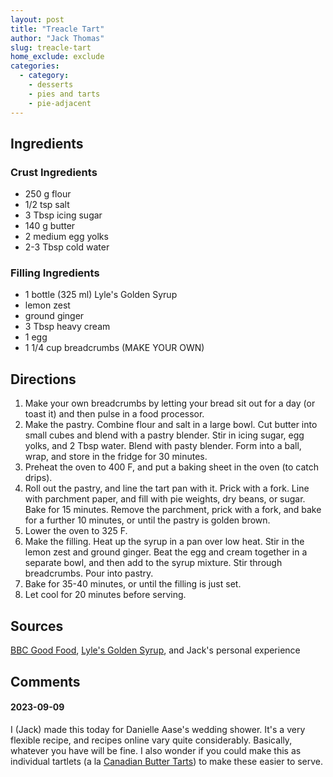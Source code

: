 ```yaml
---
layout: post
title: "Treacle Tart"
author: "Jack Thomas"
slug: treacle-tart
home_exclude: exclude
categories:
  - category:
    - desserts
    - pies and tarts
    - pie-adjacent
---
```


## Ingredients

### Crust Ingredients

- 250 g flour
- 1/2 tsp salt
- 3 Tbsp icing sugar
- 140 g butter
- 2 medium egg yolks
- 2-3 Tbsp cold water

### Filling Ingredients

- 1 bottle (325 ml) Lyle's Golden Syrup
- lemon zest
- ground ginger
- 3 Tbsp heavy cream
- 1 egg
- 1 1/4 cup breadcrumbs (MAKE YOUR OWN)

## Directions

1. Make your own breadcrumbs by letting your bread sit out for a day (or toast it) and then pulse in a food processor.
2. Make the pastry. Combine flour and salt in a large bowl. Cut butter into small cubes and blend with a pastry blender. Stir in icing sugar, egg yolks, and 2 Tbsp water. Blend with pasty blender. Form into a ball, wrap, and store in the fridge for 30 minutes.
3. Preheat the oven to 400 F, and put a baking sheet in the oven (to catch drips).
4. Roll out the pastry, and line the tart pan with it. Prick with a fork. Line with parchment paper, and fill with pie weights, dry beans, or sugar. Bake for 15 minutes. Remove the parchment, prick with a fork, and bake for a further 10 minutes, or until the pastry is golden brown.
5. Lower the oven to 325 F.
6. Make the filling. Heat up the syrup in a pan over low heat. Stir in the lemon zest and ground ginger. Beat the egg and cream together in a separate bowl, and then add to the syrup mixture. Stir through breadcrumbs. Pour into pastry.
7. Bake for 35-40 minutes, or until the filling is just set.
8. Let cool for 20 minutes before serving.

## Sources

[BBC Good Food](https://www.bbcgoodfood.com/recipes/treacle-tart), [Lyle's Golden Syrup](https://www.lylesgoldensyrup.com/recipe/lovely-treacle-tart), and Jack's personal experience

## Comments

#### 2023-09-09

I (Jack) made this today for Danielle Aase's wedding shower. It's a very flexible recipe, and recipes online vary quite considerably. Basically, whatever you have will be fine. I also wonder if you could make this as individual tartlets (a la [Canadian Butter Tarts](/canadian-butter-tart.html)) to make these easier to serve.

